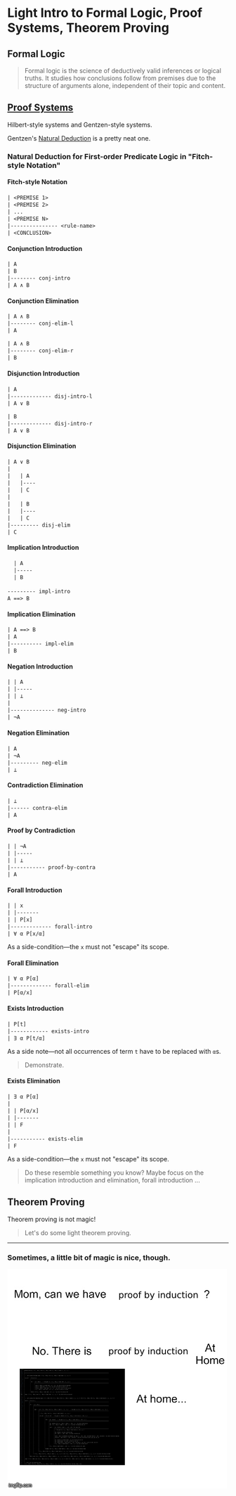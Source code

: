 # Light Intro to Formal Logic, Proof Systems, Theorem Proving

## Formal Logic

> Formal logic is the science of deductively valid inferences or logical truths. It studies how conclusions follow from premises due to the structure of arguments alone, independent of their topic and content.

## [Proof Systems](https://en.wikipedia.org/wiki/Proof_calculus)

Hilbert-style systems and Gentzen-style systems.

Gentzen's [Natural Deduction](https://en.wikipedia.org/wiki/Natural_deduction) is a pretty neat one.


### Natural Deduction for First-order Predicate Logic in "Fitch-style Notation"


#### Fitch-style Notation
```
| <PREMISE 1>
| <PREMISE 2>
| ...
| <PREMISE N>
|--------------- <rule-name>
| <CONCLUSION>
```




#### Conjunction Introduction
```
| A
| B
|-------- conj-intro
| A ∧ B
```


#### Conjunction Elimination

```
| A ∧ B
|-------- conj-elim-l
| A
```

```
| A ∧ B
|-------- conj-elim-r
| B
```


#### Disjunction Introduction
```
| A
|------------- disj-intro-l
| A ∨ B
```

```
| B
|------------- disj-intro-r
| A ∨ B
```


#### Disjunction Elimination
```
| A ∨ B
| 
|   | A
|   |----
|   | C
| 
|   | B
|   |----
|   | C
|--------- disj-elim
| C
```


#### Implication Introduction
```
  | A
  |-----
  | B

--------- impl-intro
A ==> B
```


#### Implication Elimination
```
| A ==> B
| A
|---------- impl-elim
| B
```


#### Negation Introduction
```
| | A
| |-----
| | ⊥
|
|-------------- neg-intro
| ¬A
```


#### Negation Elimination
```
| A
| ¬A
|--------- neg-elim
| ⊥
```

#### Contradiction Elimination
```
| ⊥
|------ contra-elim
| A
```

#### Proof by Contradiction
```
| | ¬A
| |-----
| | ⊥
|----------- proof-by-contra
| A
```


#### Forall Introduction
```
| | x
| |-------
| | P[x]
|------------- forall-intro
| ∀ α P[x/α]
```
As a side-condition—the `x` must not "escape" its scope.


#### Forall Elimination
```
| ∀ α P[α]
|------------- forall-elim
| P[α/x]
```


#### Exists Introduction
```
| P[t]
|------------ exists-intro
| ∃ α P[t/α]
```
As a side note—not all occurrences of term `t` have to be replaced with `α`s.

> Demonstrate.


#### Exists Elimination
```
| ∃ α P[α]
|
| | P[α/x]
| |-------
| | F
|
|----------- exists-elim
| F
```

As a side-condition—the `x` must not "escape" its scope.


> Do these resemble something you know? Maybe focus on the implication introduction and elimination, forall introduction ...

## Theorem Proving

Theorem proving is not magic!

> Let's do some light theorem proving.


______

### Sometimes, a little bit of magic is nice, though.


![](can-we-have-induction.png)
